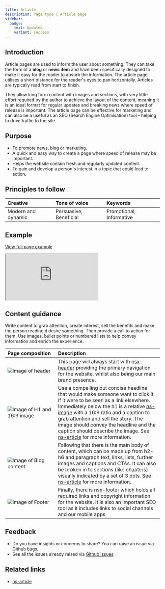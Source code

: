 ```yaml
---
title: Article
description: Page type | Article page
sidebar:
  badge:
    text: Updated
    variant: success
---
```


## Introduction

Article pages are used to inform the user about something. They can take the form of a **blog** or **news item** and have been specifically designed to make it easy for the reader to absorb the information. The article page utilises a short distance for the reader's eyes to pan horizontally. Articles are typically read from start to finish.

They allow long form content with images and sections, with very little effort required by the author to achieve the layout of the content, meaning it is an ideal format for regular updates and breaking news where speed of release is important. The article page  can be effective for marketing and can also be a useful as an SEO (Search Engine Optimisation) tool – helping to drive traffic to the site.

## Purpose

* To promote news, blog or marketing.
* A quick and easy way to create a page where speed of release may be important.
* Helps the website contain fresh and regularly updated content.
* To gain and develop a person's interest in a topic that could lead to action.

## Principles to follow

| Creative | Tone of voice | Keywords |
| :--- | :--- | :--- |
| Modern and dynamic | Persuasive, Beneficial | Promotional, Informative |

## Example

<div class="storybook-embed page">
  <p><a href="https://www.britishgas.co.uk/nucleus/demo/iframe.html?id=examples-page-types--article&amp;viewMode=story">View full page example</a></p>
  <iframe src="https://www.britishgas.co.uk/nucleus/demo/iframe.html?id=examples-page-types--article&amp;viewMode=story&amp;nav=0" title="Nucleus: examples-page-types--article" sandbox="allow-forms allow-modals allow-popups allow-presentation allow-same-origin allow-scripts"></iframe>
</div>

## Content guidance

Write content to grab attention, create interest, sell the benefits and make the person reading it desire something. Then provide a call to action for them. Use images, bullet points or numbered lists to help convey information and enrich the experience.

| Page&nbsp;composition | Description |
| :--- | :--- |
| ![Image of header](https://user-images.githubusercontent.com/78355810/121555708-250d1f00-ca0b-11eb-86b9-df4a65ccfb60.png) | This page will always start with [nsx-header](/components/nsx-header) providing the primary navigation for the website, whilst also being our main brand presence. |
| ![Image of H1 and 16:9 image](https://user-images.githubusercontent.com/78355810/123983883-1f787880-d9bc-11eb-8f6a-ad877d1bf1c3.png) | Use a compelling but concise headline that would make someone want to click it, if it were to be seen as a link elsewhere. Immediately below the h1 is a relative [ns-image](/components/ns-image) with a 16:9 ratio and a caption to grab attention and sell the story. The image should convey the headline and the caption should describe the image. See [ns-article](components/ns-article) for more information. |
| ![Image of Blog content](https://user-images.githubusercontent.com/78355810/123984000-34550c00-d9bc-11eb-9b28-c740b56a75b9.png) | Following that there is the main body of content, which can be made up from h2-h6 and paragraph text, links, lists, further images and captions and CTAs. It can also be broken in to sections (like chapters) visually indicated by a set of 3 dots. See [ns-article](components/ns-article) for more information. |
| ![Image of Footer](https://user-images.githubusercontent.com/78355810/121567323-57704980-ca16-11eb-9951-598055b9808c.png) | Finally, there is [nsx-footer](/components/nsx-footer) which holds all required links and copyright information for the website. It is also an important SEO tool as it includes links to social channels and our mobile apps. |

## Feedback

* Do you have insights or concerns to share? You can raise an issue via [Github bugs](https://github.com/ConnectedHomes/nucleus/issues/new?assignees=&labels=Bug&template=a--bug-report.md&title=[bug]%20[page-type-article]).
* See all the issues already raised via [Github issues](https://github.com/connectedHomes/nucleus/issues?utf8=%E2%9C%93&q=is%3Aopen+is%3Aissue+label%3ABug+[page-type-article]).

## Related links

* [ns-article](components/ns-article)
